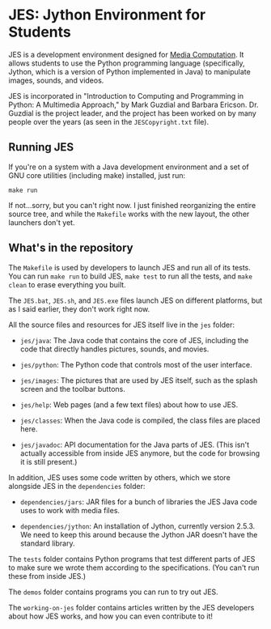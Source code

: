 JES: Jython Environment for Students
====================================
JES is a development environment designed for [Media Computation][].
It allows students to use the Python programming language (specifically,
Jython, which is a version of Python implemented in Java) to manipulate
images, sounds, and videos.

[Media Computation]: http://coweb.cc.gatech.edu/mediaComp-teach

JES is incorporated in "Introduction to Computing and Programming in Python:
A Multimedia Approach," by Mark Guzdial and Barbara Ericson. Dr. Guzdial
is the project leader, and the project has been worked on by many people
over the years (as seen in the `JESCopyright.txt` file).


Running JES
-----------
If you're on a system with a Java development environment and a set of GNU
core utilities (including make) installed, just run:

    make run

If not...sorry, but you can't right now. I just finished reorganizing the
entire source tree, and while the `Makefile` works with the new layout,
the other launchers don't yet.


What's in the repository
------------------------
The `Makefile` is used by developers to launch JES and run all of its tests.
You can run `make run` to build JES, `make test` to run all the tests, and
`make clean` to erase everything you built.

The `JES.bat`, `JES.sh`, and `JES.exe` files launch JES on different
platforms, but as I said earlier, they don't work right now.

All the source files and resources for JES itself live in the `jes` folder:

* `jes/java`: The Java code that contains the core of JES, including the
  code that directly handles pictures, sounds, and movies.

* `jes/python`: The Python code that controls most of the user interface.

* `jes/images`: The pictures that are used by JES itself, such as the
  splash screen and the toolbar buttons.

* `jes/help`: Web pages (and a few text files) about how to use JES.

* `jes/classes`: When the Java code is compiled, the class files are placed
  here.

* `jes/javadoc`: API documentation for the Java parts of JES.
  (This isn't actually accessible from inside JES anymore, but the code
  for browsing it is still present.)

In addition, JES uses some code written by others, which we store alongside
JES in the `dependencies` folder:

* `dependencies/jars`: JAR files for a bunch of libraries the JES Java code
  uses to work with media files.

* `dependencies/jython`: An installation of Jython, currently version 2.5.3.
  We need to keep this around because the Jython JAR doesn't have the
  standard library.

The `tests` folder contains Python programs that test different parts of JES
to make sure we wrote them according to the specifications.
(You can't run these from inside JES.)

The `demos` folder contains programs you can run to try out JES.

The `working-on-jes` folder contains articles written by the JES developers
about how JES works, and how you can even contribute to it!

